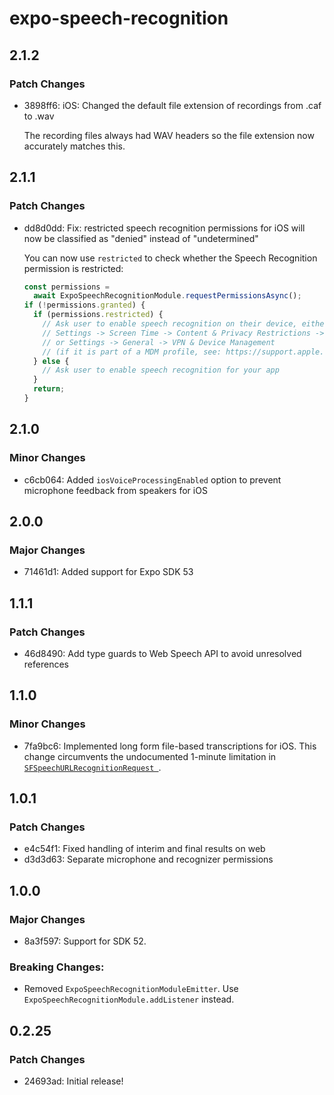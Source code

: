 # expo-speech-recognition

## 2.1.2

### Patch Changes

- 3898ff6: iOS: Changed the default file extension of recordings from .caf to .wav

  The recording files always had WAV headers so the file extension now accurately matches this.

## 2.1.1

### Patch Changes

- dd8d0dd: Fix: restricted speech recognition permissions for iOS will now be classified as "denied" instead of "undetermined"

  You can now use `restricted` to check whether the Speech Recognition permission is restricted:

  ```ts
  const permissions =
    await ExpoSpeechRecognitionModule.requestPermissionsAsync();
  if (!permissions.granted) {
    if (permissions.restricted) {
      // Ask user to enable speech recognition on their device, either in:
      // Settings -> Screen Time -> Content & Privacy Restrictions -> Speech Recognition
      // or Settings -> General -> VPN & Device Management
      // (if it is part of a MDM profile, see: https://support.apple.com/en-us/guide/deployment/depc0aadd3fe/web)
    } else {
      // Ask user to enable speech recognition for your app
    }
    return;
  }
  ```

## 2.1.0

### Minor Changes

- c6cb064: Added `iosVoiceProcessingEnabled` option to prevent microphone feedback from speakers for iOS

## 2.0.0

### Major Changes

- 71461d1: Added support for Expo SDK 53

## 1.1.1

### Patch Changes

- 46d8490: Add type guards to Web Speech API to avoid unresolved references

## 1.1.0

### Minor Changes

- 7fa9bc6: Implemented long form file-based transcriptions for iOS. This change circumvents the undocumented 1-minute limitation in [`SFSpeechURLRecognitionRequest
`](https://developer.apple.com/documentation/speech/sfspeechurlrecognitionrequest).

## 1.0.1

### Patch Changes

- e4c54f1: Fixed handling of interim and final results on web
- d3d3d63: Separate microphone and recognizer permissions

## 1.0.0

### Major Changes

- 8a3f597: Support for SDK 52.

### Breaking Changes:

- Removed `ExpoSpeechRecognitionModuleEmitter`. Use `ExpoSpeechRecognitionModule.addListener` instead.

## 0.2.25

### Patch Changes

- 24693ad: Initial release!
